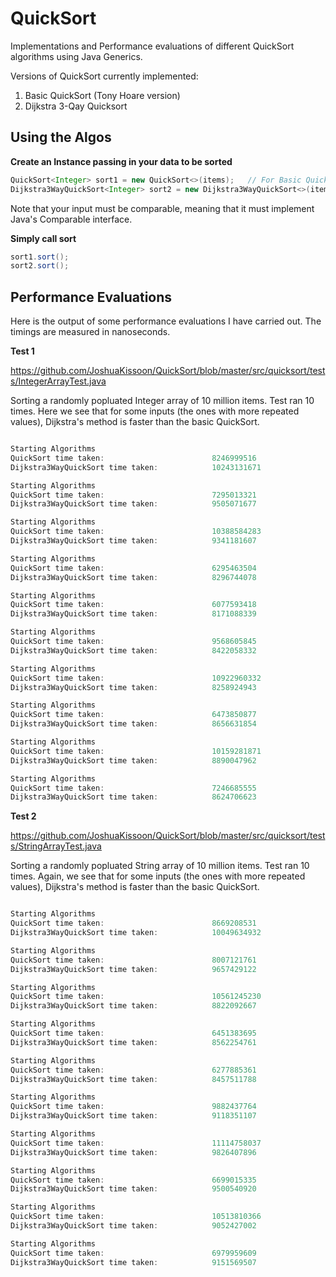 QuickSort
=========

Implementations and Performance evaluations of different QuickSort algorithms using Java Generics.

Versions of QuickSort currently implemented:
1. Basic QuickSort (Tony Hoare version)
2. Dijkstra 3-Qay Quicksort


Using the Algos
---------------

**Create an Instance passing in your data to be sorted**

```Java
QuickSort<Integer> sort1 = new QuickSort<>(items);   // For Basic Quicksort
Dijkstra3WayQuickSort<Integer> sort2 = new Dijkstra3WayQuickSort<>(items);  // For Dijkstra's method
```
Note that your input must be comparable, meaning that it must implement Java's Comparable interface.


**Simply call sort**
```Java
sort1.sort();
sort2.sort();
```


Performance Evaluations
-----------------------
Here is the output of some performance evaluations I have carried out. The timings are measured in nanoseconds.

**Test 1**

https://github.com/JoshuaKissoon/QuickSort/blob/master/src/quicksort/tests/IntegerArrayTest.java

Sorting a randomly popluated Integer array of 10 million items. Test ran 10 times. Here we see that for some inputs (the ones with more repeated values), Dijkstra's method is faster than the basic QuickSort.

```Java

Starting Algorithms
QuickSort time taken:                        8246999516
Dijkstra3WayQuickSort time taken:            10243131671

Starting Algorithms
QuickSort time taken:                        7295013321
Dijkstra3WayQuickSort time taken:            9505071677

Starting Algorithms
QuickSort time taken:                        10388584283
Dijkstra3WayQuickSort time taken:            9341181607

Starting Algorithms
QuickSort time taken:                        6295463504
Dijkstra3WayQuickSort time taken:            8296744078

Starting Algorithms
QuickSort time taken:                        6077593418
Dijkstra3WayQuickSort time taken:            8171088339

Starting Algorithms
QuickSort time taken:                        9568605845
Dijkstra3WayQuickSort time taken:            8422058332

Starting Algorithms
QuickSort time taken:                        10922960332
Dijkstra3WayQuickSort time taken:            8258924943

Starting Algorithms
QuickSort time taken:                        6473850877
Dijkstra3WayQuickSort time taken:            8656631854

Starting Algorithms
QuickSort time taken:                        10159281871
Dijkstra3WayQuickSort time taken:            8890047962

Starting Algorithms
QuickSort time taken:                        7246685555
Dijkstra3WayQuickSort time taken:            8624706623

```

**Test 2**

https://github.com/JoshuaKissoon/QuickSort/blob/master/src/quicksort/tests/StringArrayTest.java

Sorting a randomly popluated String array of 10 million items. Test ran 10 times. Again, we see that for some inputs (the ones with more repeated values), Dijkstra's method is faster than the basic QuickSort.

```Java

Starting Algorithms
QuickSort time taken:                        8669208531
Dijkstra3WayQuickSort time taken:            10049634932

Starting Algorithms
QuickSort time taken:                        8007121761
Dijkstra3WayQuickSort time taken:            9657429122

Starting Algorithms
QuickSort time taken:                        10561245230
Dijkstra3WayQuickSort time taken:            8822092667

Starting Algorithms
QuickSort time taken:                        6451383695
Dijkstra3WayQuickSort time taken:            8562254761

Starting Algorithms
QuickSort time taken:                        6277885361
Dijkstra3WayQuickSort time taken:            8457511788

Starting Algorithms
QuickSort time taken:                        9882437764
Dijkstra3WayQuickSort time taken:            9118351107

Starting Algorithms
QuickSort time taken:                        11114758037
Dijkstra3WayQuickSort time taken:            9826407896

Starting Algorithms
QuickSort time taken:                        6699015335
Dijkstra3WayQuickSort time taken:            9500540920

Starting Algorithms
QuickSort time taken:                        10513810366
Dijkstra3WayQuickSort time taken:            9052427002

Starting Algorithms
QuickSort time taken:                        6979959609
Dijkstra3WayQuickSort time taken:            9151569507

```
